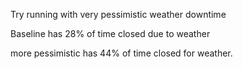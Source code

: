 Try running with very pessimistic weather downtime

Baseline has 28% of time closed due to weather

more pessimistic has 44% of time closed for weather.

